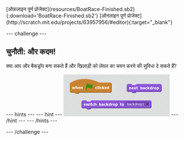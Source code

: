 <div class="p-hero-buttons">
  [ऑफ़लाइन पूर्ण प्रोजेक्ट](resources/BoatRace-Finished.sb2){:download='BoatRace-Finished.sb2'}
  [ऑनलाइन पूर्ण प्रोजेक्ट](http://scratch.mit.edu/projects/63957956/#editor){:target="_blank"}
</div>

--- challenge ---

## चुनौती: और कदम!
क्या आप और बैकड्रॉप बना सकते हैं और खिलाड़ी को लेवल का चयन करने की सुविधा दे सकते हैं?

--- hints ---
--- hint ---
![screenshot](images/boat-levels-blocks.png)
--- /hint ---
--- /hints ---

--- /challenge ---




